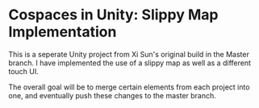 
# Cospaces in Unity: Slippy Map Implementation

This is a seperate Unity project from Xi Sun's original build in the Master branch. I have implemented the use of a slippy map as well as a different touch UI.

The overall goal will be to merge certain elements from each project into one, and eventually push these changes to the master branch.

